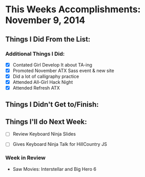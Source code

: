 # This Weeks Accomplishments: November 9, 2014

## Things I Did From the List:

### Additional Things I Did:
- [x] Contated Girl Develop It about TA-ing
- [x] Promoted November ATX Sass event & new site
- [x] Did a lot of calligraphy practice
- [x] Attended All-Girl Hack Night
- [x] Attended Refresh ATX

## Things I Didn't Get to/Finish:

## Things I'll do Next Week:
- [ ] Review Keyboard Ninja Slides
- [ ] Gives Keyboard Ninja Talk for HillCountry JS


### Week in Review
- Saw Movies: Interstellar and Big Hero 6
